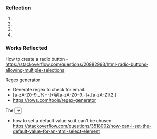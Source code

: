 ### Reflection ###

1. 
2. 
3. 
4.























### Works Reflected ###

How to create a radio button - https://stackoverflow.com/questions/20982993/html-radio-buttons-allowing-multiple-selections

Regex generator
- Generate regex to check for email.
- [a-zA-Z0-9._%+-]+@[a-zA-Z0-9.-]+\.[a-zA-Z]{2,}
- https://rows.com/tools/regex-generator


The <select> Element 
- how to set a default value so it can't be chosen
https://stackoverflow.com/questions/3518002/how-can-i-set-the-default-value-for-an-html-select-element